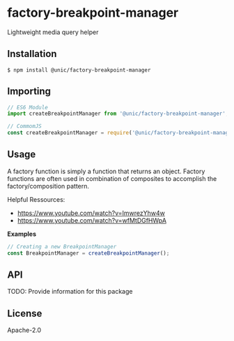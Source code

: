 # factory-breakpoint-manager

Lightweight media query helper

## Installation

```shell
$ npm install @unic/factory-breakpoint-manager
```

## Importing

```javascript
// ES6 Module
import createBreakpointManager from '@unic/factory-breakpoint-manager';

// CommomJS
const createBreakpointManager = require('@unic/factory-breakpoint-manager').default;
```

## Usage

A factory function is simply a function that returns an object.
Factory functions are often used in combination of composites to accomplish the factory/composition pattern.

Helpful Ressources:
* https://www.youtube.com/watch?v=ImwrezYhw4w
* https://www.youtube.com/watch?v=wfMtDGfHWpA

**Examples**
```js
// Creating a new BreakpointManager
const BreakpointManager = createBreakpointManager();
```

## API

TODO: Provide information for this package

## License

Apache-2.0
